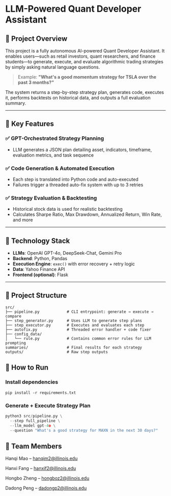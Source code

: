 # LLM-Powered Quant Developer Assistant

## 🧠 Project Overview

This project is a fully autonomous AI-powered Quant Developer Assistant. It enables users—such as retail investors, quant researchers, and finance students—to generate, execute, and evaluate algorithmic trading strategies by simply asking natural language questions.

> Example:
> **"What's a good momentum strategy for TSLA over the past 3 months?"**

The system returns a step-by-step strategy plan, generates code, executes it, performs backtests on historical data, and outputs a full evaluation summary.

---

## 🚀 Key Features

### ✅ GPT-Orchestrated Strategy Planning
- LLM generates a JSON plan detailing asset, indicators, timeframe, evaluation metrics, and task sequence

### ✅ Code Generation & Automated Execution
- Each step is translated into Python code and auto-executed
- Failures trigger a threaded auto-fix system with up to 3 retries

### ✅ Strategy Evaluation & Backtesting
- Historical stock data is used for realistic backtesting
- Calculates Sharpe Ratio, Max Drawdown, Annualized Return, Win Rate, and more

---

## 🧱 Technology Stack

- **LLMs**: OpenAI GPT-4o, DeepSeek-Chat, Gemini Pro
- **Backend**: Python, Pandas
- **Execution Engine**: `exec()` with error recovery + retry logic
- **Data**: Yahoo Finance API
- **Frontend (optional)**: Flask

---

## 📂 Project Structure
```
src/
├── pipeline.py            # CLI entrypoint: generate → execute → compare
├── step_generator.py      # Uses LLM to generate step plans
├── step_executor.py       # Executes and evaluates each step
├── autofix.py             # Threaded error handler + code fixer
├── config_data/
│   └── rule.py            # Contains common error rules for LLM prompting
summaries/                 # Final results for each strategy
outputs/                   # Raw step outputs

```              
## 🚀 How to Run

### Install dependencies

``` 
pip install -r requirements.txt 
```

### Generate + Execute Strategy Plan

``` python
python3 src/pipeline.py \
  --step full_pipeline \
  --llm_model gpt-4o \
  --question "What's a good strategy for MAXN in the next 30 days?" 
  ``` 
## 👥 Team Members

Hanqi Mao – hanqim2@illinois.edu

Hanxi Fang – hanxif2@illinois.edu

Hongbo Zheng – hongboz2@illinois.edu

Dadong Peng – dadongp2@illinois.edu